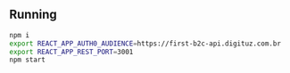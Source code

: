 ## Running

```bash
npm i
export REACT_APP_AUTH0_AUDIENCE=https://first-b2c-api.digituz.com.br
export REACT_APP_REST_PORT=3001
npm start
```
